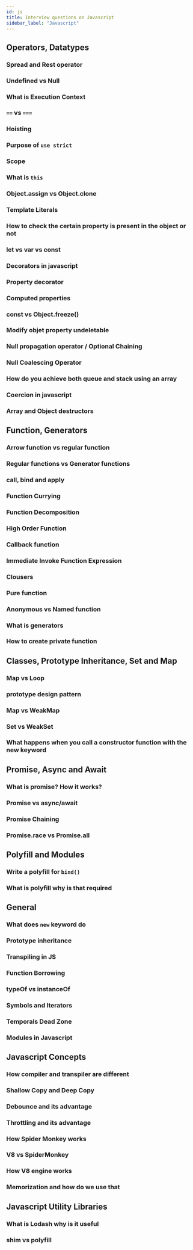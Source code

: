 ```yaml
---
id: js
title: Interview questions on Javascript
sidebar_label: "Javascript"
---
```



## Operators, Datatypes
### Spread and Rest operator
### Undefined vs Null
### What is Execution Context
### `==` vs `===`
### Hoisting 
### Purpose of `use strict`
### Scope
### What is `this`
### Object.assign vs Object.clone 
### Template Literals
### How to check the certain property is present in the object or not 
### let vs var vs const
### Decorators in javascript
### Property decorator
### Computed properties 
### const vs Object.freeze()
### Modify objet property undeletable
### Null propagation operator / Optional Chaining
### Null Coalescing Operator
### How do you achieve both queue and stack using an array
### Coercion in javascript 
### Array and Object destructors


## Function, Generators
### Arrow function vs regular function
### Regular functions vs Generator functions
### call, bind and apply
### Function Currying
### Function Decomposition 
### High Order Function
### Callback function 
### Immediate Invoke Function Expression
### Clousers
### Pure function 
### Anonymous vs Named function 
### What is generators
### How to create private function 


## Classes, Prototype Inheritance, Set and Map
### Map vs Loop
### prototype design pattern
### Map vs WeakMap
### Set vs WeakSet
### What happens when you call a constructor function with the new keyword

## Promise, Async and Await
### What is promise? How it works?
### Promise vs async/await
### Promise Chaining 
### Promise.race vs Promise.all

## Polyfill and Modules
### Write a polyfill for `bind()`
### What is polyfill why is that required


## General
### What does `new` keyword do
### Prototype inheritance
### Transpiling in JS

### Function Borrowing
### typeOf vs instanceOf
### Symbols and Iterators
### Temporals Dead Zone
### Modules in Javascript

## Javascript Concepts

### How compiler and transpiler are different 
### Shallow Copy and Deep Copy
### Debounce and its advantage
### Throttling and its advantage
### How Spider Monkey works
### V8 vs SpiderMonkey
### How V8 engine works
### Memorization and how do we use that

## Javascript Utility Libraries

### What is Lodash why is it useful
### shim vs polyfill
